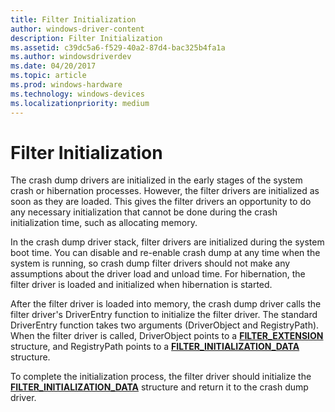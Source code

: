 ```yaml
---
title: Filter Initialization
author: windows-driver-content
description: Filter Initialization
ms.assetid: c39dc5a6-f529-40a2-87d4-bac325b4fa1a
ms.author: windowsdriverdev
ms.date: 04/20/2017
ms.topic: article
ms.prod: windows-hardware
ms.technology: windows-devices
ms.localizationpriority: medium
---
```


# Filter Initialization


The crash dump drivers are initialized in the early stages of the system crash or hibernation processes. However, the filter drivers are initialized as soon as they are loaded. This gives the filter drivers an opportunity to do any necessary initialization that cannot be done during the crash initialization time, such as allocating memory.

In the crash dump driver stack, filter drivers are initialized during the system boot time. You can disable and re-enable crash dump at any time when the system is running, so crash dump filter drivers should not make any assumptions about the driver load and unload time. For hibernation, the filter driver is loaded and initialized when hibernation is started.

After the filter driver is loaded into memory, the crash dump driver calls the filter driver's DriverEntry function to initialize the filter driver. The standard DriverEntry function takes two arguments (DriverObject and RegistryPath). When the filter driver is called, DriverObject points to a [**FILTER\_EXTENSION**](https://msdn.microsoft.com/library/windows/hardware/ff553862) structure, and RegistryPath points to a [**FILTER\_INITIALIZATION\_DATA**](https://msdn.microsoft.com/library/windows/hardware/ff553865) structure.

To complete the initialization process, the filter driver should initialize the [**FILTER\_INITIALIZATION\_DATA**](https://msdn.microsoft.com/library/windows/hardware/ff553865) structure and return it to the crash dump driver.

 

 




